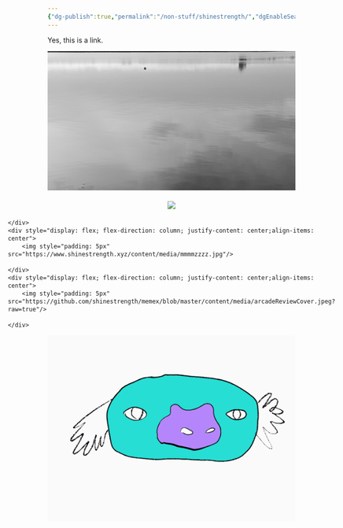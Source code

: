 ```yaml
---
{"dg-publish":true,"permalink":"/non-stuff/shinestrength/","dgEnableSearch":"false"}
---
```





Yes, this is a link.

![calm.jpg](/img/user/Non%20Stuff/calm.jpg)

<div style="display: flex; flex-wrap: wrap; align-items: center; justify-content: center;">
	<div style="display: flex; flex-direction: column; justify-content: center;align-items:center;">
		<img style="padding: 5px" src="https://www.shinestrength.xyz/content/media/bbody_handcorrect_lrg.jpg"/>
		
	</div>
	<div style="display: flex; flex-direction: column; justify-content: center;align-items: center">
		<img style="padding: 5px" src="https://www.shinestrength.xyz/content/media/mmmmzzzz.jpg"/>
		
	</div>
	<div style="display: flex; flex-direction: column; justify-content: center;align-items: center">
		<img style="padding: 5px" src="https://github.com/shinestrength/memex/blob/master/content/media/arcadeReviewCover.jpeg?raw=true"/>
		
	</div>
</div>


<img src="https://raw.githubusercontent.com/shinestrength/dg-test/3af50d62da7641e102137768c969671359d7ef92/src/site/img/user/Non%20Stuff/flypig.gif">

